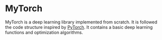 # MyTorch

MyTorch is a deep learning library implemented from scratch. It is followed the code structure inspired by [PyTorch](https://pytorch.org/). It contains a basic deep learning functions and optimization algorithms.
